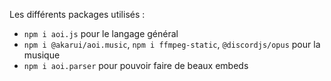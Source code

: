 Les différents packages utilisés :
- `npm i aoi.js` pour le langage général
- `npm i @akarui/aoi.music`, `npm i ffmpeg-static`, `@discordjs/opus` pour la musique
- `npm i aoi.parser` pour pouvoir faire de beaux embeds
